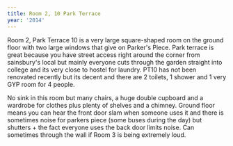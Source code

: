 ```yaml
---
title: Room 2, 10 Park Terrace
year: '2014'
---
```


Room 2, Park Terrace 10 is a very large square-shaped room on the ground floor with two large windows that give on Parker's Piece. Park terrace is great because you have street access right around the corner from sainsbury's local but mainly everyone cuts through the garden straight into college and its very close to hostel for laundry. PT10 has not been renovated recently but its decent and there are 2 toilets, 1 shower and 1 very GYP room for 4 people.

No sink in this room but many chairs, a huge double cupboard and a wardrobe for clothes plus plenty of shelves and a chimney. Ground floor means you can hear the front door slam when someone uses it and there is sometimes noise for parkers piece (some buses during the day) but shutters + the fact everyone uses the back door limits noise. Can sometimes through the wall if Room 3 is being extremely loud.